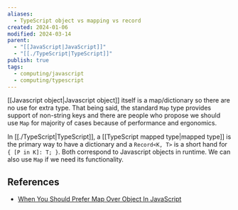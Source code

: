 ```yaml
---
aliases:
  - TypeScript object vs mapping vs record
created: 2024-01-06
modified: 2024-03-14
parent:
  - "[[JavaScript|JavaScript]]"
  - "[[./TypeScript|TypeScript]]"
publish: true
tags:
  - computing/javascript
  - computing/typescript
---
```


[[Javascript object|Javascript object]] itself is a map/dictionary so there are no use for extra type. That being said, the standard `Map` type provides support of non-string keys and there are people who propose we should use `Map` for majority of cases because of performance and ergonomics.

In [[./TypeScript|TypeScript]], a [[TypeScript mapped type|mapped type]] is the primary way to have a dictionary and a `Record<K, T>` is a short hand for `{ [P in K]: T; }`. Both correspond to Javascript objects in runtime. We can also use `Map` if we need its functionality.
## References
- [When You Should Prefer Map Over Object In JavaScript](https://www.zhenghao.io/posts/object-vs-map)
